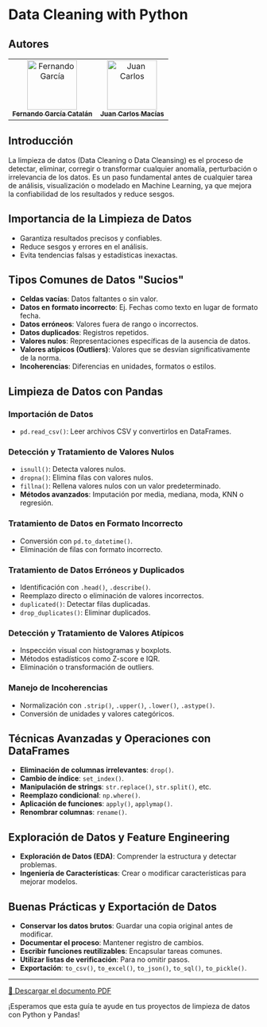 
# Data Cleaning with Python

## Autores
<table>
  <tr>
    <td align="center">
      <a href="https://github.com/jruizndev">
        <img src="https://avatars.githubusercontent.com/u/198059227?v=4" width="100px;" alt="Fernando García"/>
        <br />
        <sub><b>Fernando García Catalán</b></sub>
      </a>
    </td>
     <td align="center">
      <a href="https://github.com/juancmacias">
        <img src="https://avatars.githubusercontent.com/u/53483587?v=4" width="100px;" alt="Juan Carlos"/>
        <br />
        <sub><b>Juan Carlos Macías</b></sub>
      </a>
    </td>
  </tr>
</table>

## Introducción
La limpieza de datos (Data Cleaning o Data Cleansing) es el proceso de detectar, eliminar, corregir o transformar cualquier anomalía, perturbación o irrelevancia de los datos. Es un paso fundamental antes de cualquier tarea de análisis, visualización o modelado en Machine Learning, ya que mejora la confiabilidad de los resultados y reduce sesgos.

## Importancia de la Limpieza de Datos
- Garantiza resultados precisos y confiables.
- Reduce sesgos y errores en el análisis.
- Evita tendencias falsas y estadísticas inexactas.

## Tipos Comunes de Datos "Sucios"
- **Celdas vacías**: Datos faltantes o sin valor.
- **Datos en formato incorrecto**: Ej. Fechas como texto en lugar de formato fecha.
- **Datos erróneos**: Valores fuera de rango o incorrectos.
- **Datos duplicados**: Registros repetidos.
- **Valores nulos**: Representaciones específicas de la ausencia de datos.
- **Valores atípicos (Outliers)**: Valores que se desvían significativamente de la norma.
- **Incoherencias**: Diferencias en unidades, formatos o estilos.

## Limpieza de Datos con Pandas
### Importación de Datos
- `pd.read_csv()`: Leer archivos CSV y convertirlos en DataFrames.

### Detección y Tratamiento de Valores Nulos
- `isnull()`: Detecta valores nulos.
- `dropna()`: Elimina filas con valores nulos.
- `fillna()`: Rellena valores nulos con un valor predeterminado.
- **Métodos avanzados**: Imputación por media, mediana, moda, KNN o regresión.

### Tratamiento de Datos en Formato Incorrecto
- Conversión con `pd.to_datetime()`.
- Eliminación de filas con formato incorrecto.

### Tratamiento de Datos Erróneos y Duplicados
- Identificación con `.head()`, `.describe()`.
- Reemplazo directo o eliminación de valores incorrectos.
- `duplicated()`: Detectar filas duplicadas.
- `drop_duplicates()`: Eliminar duplicados.

### Detección y Tratamiento de Valores Atípicos
- Inspección visual con histogramas y boxplots.
- Métodos estadísticos como Z-score e IQR.
- Eliminación o transformación de outliers.

### Manejo de Incoherencias
- Normalización con `.strip()`, `.upper()`, `.lower()`, `.astype()`.
- Conversión de unidades y valores categóricos.

## Técnicas Avanzadas y Operaciones con DataFrames
- **Eliminación de columnas irrelevantes**: `drop()`.
- **Cambio de índice**: `set_index()`.
- **Manipulación de strings**: `str.replace()`, `str.split()`, etc.
- **Reemplazo condicional**: `np.where()`.
- **Aplicación de funciones**: `apply()`, `applymap()`.
- **Renombrar columnas**: `rename()`.

## Exploración de Datos y Feature Engineering
- **Exploración de Datos (EDA)**: Comprender la estructura y detectar problemas.
- **Ingeniería de Características**: Crear o modificar características para mejorar modelos.

## Buenas Prácticas y Exportación de Datos
- **Conservar los datos brutos**: Guardar una copia original antes de modificar.
- **Documentar el proceso**: Mantener registro de cambios.
- **Escribir funciones reutilizables**: Encapsular tareas comunes.
- **Utilizar listas de verificación**: Para no omitir pasos.
- **Exportación**: `to_csv()`, `to_excel()`, `to_json()`, `to_sql()`, `to_pickle()`.

---
[📄 Descargar el documento PDF](./Copy-of-Data-Cleaning-with-Python.pdf)


¡Esperamos que esta guía te ayude en tus proyectos de limpieza de datos con Python y Pandas!

